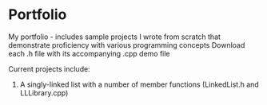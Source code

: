 # Portfolio
My portfolio - includes sample projects I wrote from scratch that demonstrate proficiency with various programming concepts
Download each .h file with its accompanying .cpp demo file

Current projects include:
1. A singly-linked list with a number of member functions (LinkedList.h and LLLibrary.cpp)
